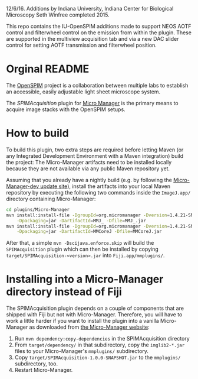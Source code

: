 12/6/16. Additions by Indiana University, Indiana Center for Biological Microscopy
Seth Winfree completed 2015.

This repo contains the IU-OpenSPIM additions made to support NEOS AOTF control 
and filterwheel control on the emission from within the plugin.  These are supported
in the multiview acquisition tab and via a new DAC slider control for setting AOTF
transmission and filterwheel position.

# Orginal README

The [OpenSPIM](http://openspim.org/) project is a collaboration between multiple
labs to establish an accessible, easily adjustable light sheet microscope
system.

The *SPIMAcquisition* plugin for [Micro Manager](https://micro-manager.org) is
the primary means to acquire image stacks with the OpenSPIM setups.

# How to build

To build this plugin, two extra steps are required before letting Maven (or
any Integrated Development Environment with a Maven integration) build the
project: The Micro-Manager artifacts need to be installed locally because they
are not available via any public Maven repository yet.

Assuming that you already have a nightly build (e.g. by following the
[Micro-Manager-dev update site](http://sites.imagej.net/Micro-Manager-dev/)),
install the artifacts into your local Maven repository by executing the
following two commands inside the `ImageJ.app/` directory containing
Micro-Manager:

```bash
cd plugins/Micro-Manager
mvn install:install-file -DgroupId=org.micromanager -Dversion=1.4.21-SNAPSHOT \
	-Dpackaging=jar -DartifactId=MMJ_ -Dfile=MMJ_.jar
mvn install:install-file -DgroupId=org.micromanager -Dversion=1.4.21-SNAPSHOT \
	-Dpackaging=jar -DartifactId=MMCoreJ -Dfile=MMCoreJ.jar
```

After that, a simple `mvn -Dscijava.enforce.skip` will build the
`SPIMAcquisition` plugin which can then be installed by copying
`target/SPIMAcquisition-<version>.jar` into `Fiji.app/mmplugins/`.

# Installing into a Micro-Manager directory instead of Fiji

The SPIMAcquisition plugin depends on a couple of components that are shipped
with Fiji but not with Micro-Manager. Therefore, you will have to work a little
harder if you want to install the plugin into a vanilla Micro-Manager as
downloaded from [the Micro-Manager website](https://micro-manager.org):

1. Run `mvn dependency:copy-dependencies` in the SPIMAcquisition directory
2. From `target/dependency/` in that subdirectory, copy the `imglib2-*.jar` files to your Micro-Manager's `mmplugins/` subdirectory.
3. Copy `target/SPIMAcquisition-1.0.0-SNAPSHOT.jar` to the `mmplugins/` subdirectory, too.
4. Restart Micro-Manager.
